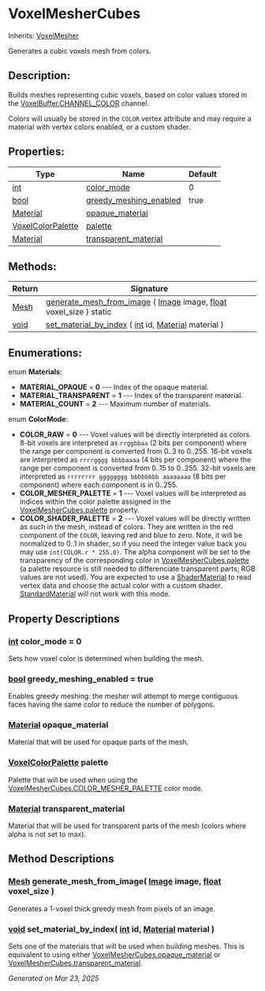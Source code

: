 # VoxelMesherCubes

Inherits: [VoxelMesher](VoxelMesher.md)

Generates a cubic voxels mesh from colors.

## Description: 

Builds meshes representing cubic voxels, based on color values stored in the [VoxelBuffer.CHANNEL_COLOR](VoxelBuffer.md#i_CHANNEL_COLOR) channel. 

Colors will usually be stored in the `COLOR` vertex attribute and may require a material with vertex colors enabled, or a custom shader.

## Properties: 


Type                                                                            | Name                                                 | Default 
------------------------------------------------------------------------------- | ---------------------------------------------------- | --------
[int](https://docs.godotengine.org/en/stable/classes/class_int.html)            | [color_mode](#i_color_mode)                          | 0       
[bool](https://docs.godotengine.org/en/stable/classes/class_bool.html)          | [greedy_meshing_enabled](#i_greedy_meshing_enabled)  | true    
[Material](https://docs.godotengine.org/en/stable/classes/class_material.html)  | [opaque_material](#i_opaque_material)                |         
[VoxelColorPalette](VoxelColorPalette.md)                                       | [palette](#i_palette)                                |         
[Material](https://docs.godotengine.org/en/stable/classes/class_material.html)  | [transparent_material](#i_transparent_material)      |         
<p></p>

## Methods: 


Return                                                                  | Signature                                                                                                                                                                                                                              
----------------------------------------------------------------------- | ---------------------------------------------------------------------------------------------------------------------------------------------------------------------------------------------------------------------------------------
[Mesh](https://docs.godotengine.org/en/stable/classes/class_mesh.html)  | [generate_mesh_from_image](#i_generate_mesh_from_image) ( [Image](https://docs.godotengine.org/en/stable/classes/class_image.html) image, [float](https://docs.godotengine.org/en/stable/classes/class_float.html) voxel_size ) static 
[void](#)                                                               | [set_material_by_index](#i_set_material_by_index) ( [int](https://docs.godotengine.org/en/stable/classes/class_int.html) id, [Material](https://docs.godotengine.org/en/stable/classes/class_material.html) material )                 
<p></p>

## Enumerations: 

enum **Materials**: 

- <span id="i_MATERIAL_OPAQUE"></span>**MATERIAL_OPAQUE** = **0** --- Index of the opaque material.
- <span id="i_MATERIAL_TRANSPARENT"></span>**MATERIAL_TRANSPARENT** = **1** --- Index of the transparent material.
- <span id="i_MATERIAL_COUNT"></span>**MATERIAL_COUNT** = **2** --- Maximum number of materials.

enum **ColorMode**: 

- <span id="i_COLOR_RAW"></span>**COLOR_RAW** = **0** --- Voxel values will be directly interpreted as colors. 8-bit voxels are interpreted as `rrggbbaa` (2 bits per component) where the range per component is converted from 0..3 to 0..255. 16-bit voxels are interpreted as `rrrrgggg bbbbaaaa` (4 bits per component) where the range per component is converted from 0..15 to 0..255. 32-bit voxels are interpreted as `rrrrrrrr gggggggg bbbbbbbb aaaaaaaa` (8 bits per component) where each component is in 0..255.
- <span id="i_COLOR_MESHER_PALETTE"></span>**COLOR_MESHER_PALETTE** = **1** --- Voxel values will be interpreted as indices within the color palette assigned in the [VoxelMesherCubes.palette](VoxelMesherCubes.md#i_palette) property.
- <span id="i_COLOR_SHADER_PALETTE"></span>**COLOR_SHADER_PALETTE** = **2** --- Voxel values will be directly written as such in the mesh, instead of colors. They are written in the red component of the `COLOR`, leaving red and blue to zero. Note, it will be normalized to 0..1 in shader, so if you need the integer value back you may use `int(COLOR.r * 255.0)`. The alpha component will be set to the transparency of the corresponding color in [VoxelMesherCubes.palette](VoxelMesherCubes.md#i_palette) (a palette resource is still needed to differenciate transparent parts; RGB values are not used). You are expected to use a [ShaderMaterial](https://docs.godotengine.org/en/stable/classes/class_shadermaterial.html) to read vertex data and choose the actual color with a custom shader. [StandardMaterial](https://docs.godotengine.org/en/stable/classes/class_standardmaterial.html) will not work with this mode.


## Property Descriptions

### [int](https://docs.godotengine.org/en/stable/classes/class_int.html)<span id="i_color_mode"></span> **color_mode** = 0

Sets how voxel color is determined when building the mesh.

### [bool](https://docs.godotengine.org/en/stable/classes/class_bool.html)<span id="i_greedy_meshing_enabled"></span> **greedy_meshing_enabled** = true

Enables greedy meshing: the mesher will attempt to merge contiguous faces having the same color to reduce the number of polygons.

### [Material](https://docs.godotengine.org/en/stable/classes/class_material.html)<span id="i_opaque_material"></span> **opaque_material**

Material that will be used for opaque parts of the mesh.

### [VoxelColorPalette](VoxelColorPalette.md)<span id="i_palette"></span> **palette**

Palette that will be used when using the [VoxelMesherCubes.COLOR_MESHER_PALETTE](VoxelMesherCubes.md#i_COLOR_MESHER_PALETTE) color mode.

### [Material](https://docs.godotengine.org/en/stable/classes/class_material.html)<span id="i_transparent_material"></span> **transparent_material**

Material that will be used for transparent parts of the mesh (colors where alpha is not set to max).

## Method Descriptions

### [Mesh](https://docs.godotengine.org/en/stable/classes/class_mesh.html)<span id="i_generate_mesh_from_image"></span> **generate_mesh_from_image**( [Image](https://docs.godotengine.org/en/stable/classes/class_image.html) image, [float](https://docs.godotengine.org/en/stable/classes/class_float.html) voxel_size ) 

Generates a 1-voxel thick greedy mesh from pixels of an image.

### [void](#)<span id="i_set_material_by_index"></span> **set_material_by_index**( [int](https://docs.godotengine.org/en/stable/classes/class_int.html) id, [Material](https://docs.godotengine.org/en/stable/classes/class_material.html) material ) 

Sets one of the materials that will be used when building meshes. This is equivalent to using either [VoxelMesherCubes.opaque_material](VoxelMesherCubes.md#i_opaque_material) or [VoxelMesherCubes.transparent_material](VoxelMesherCubes.md#i_transparent_material).

_Generated on Mar 23, 2025_
